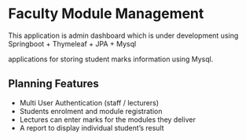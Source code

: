 <h1>Faculty Module Management</h1>

<p>This application is admin dashboard which is under development using Springboot + Thymeleaf + JPA + Mysql</p>

<p>applications for storing student marks information using Mysql. </p>

<h2>Planning Features</h2>
<ul>
  <li>Multi User Authentication (staff / lecturers)</li>
  <li>Students enrolment and module registration</li>
  <li>Lectures can enter marks for the modules they deliver</li>
  <li>A report to display individual student’s result</li>
</ul>
